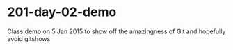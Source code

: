 # 201-day-02-demo
Class demo on 5 Jan 2015 to show off the amazingness of Git and hopefully avoid gitshows
